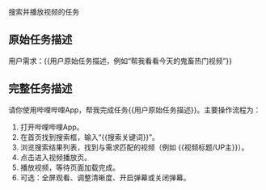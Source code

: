 搜索并播放视频的任务

## 原始任务描述

用户需求：{{用户原始任务描述，例如“帮我看看今天的鬼畜热门视频”}}

## 完整任务描述

请你使用哔哩哔哩App，帮我完成任务{{用户原始任务描述}}。主要操作流程为：

1. 打开哔哩哔哩App。
2. 在首页找到搜索框，输入“{{搜索关键词}}”。
3. 浏览搜索结果列表，找到与需求匹配的视频（例如 {{视频标题/UP主}}）。
4. 点击进入视频播放页。
5. 播放视频，等待页面加载完成。
6. 可选：全屏观看、调整清晰度、开启弹幕或关闭弹幕。